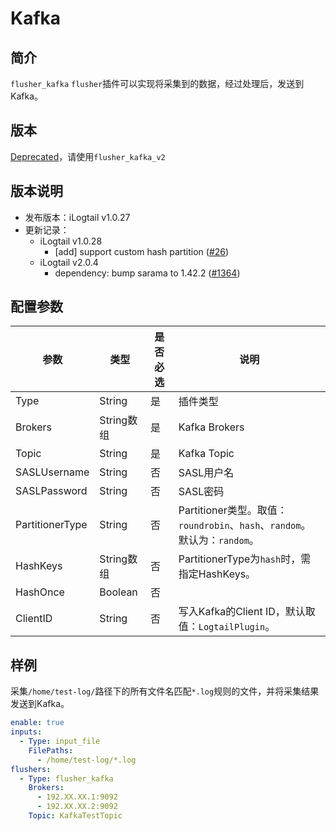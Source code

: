 # Kafka

## 简介

`flusher_kafka` `flusher`插件可以实现将采集到的数据，经过处理后，发送到Kafka。

## 版本

[Deprecated](../../stability-level.md)，请使用`flusher_kafka_v2`

## 版本说明

* 发布版本：iLogtail v1.0.27
* 更新记录：
  * iLogtail v1.0.28
    * [add] support custom hash partition ([#26](https://github.com/alibaba/loongcollector/pull/26))
  * iLogtail v2.0.4
    * dependency: bump sarama to 1.42.2 ([#1364](https://github.com/alibaba/loongcollector/pull/1364))

## 配置参数

| 参数              | 类型       | 是否必选 | 说明                                                          |
| --------------- | -------- | ---- | ----------------------------------------------------------- |
| Type            | String   | 是    | 插件类型                                                        |
| Brokers         | String数组 | 是    | Kafka Brokers                                               |
| Topic           | String   | 是    | Kafka Topic                                                 |
| SASLUsername    | String   | 否    | SASL用户名                                                     |
| SASLPassword    | String   | 否    | SASL密码                                                      |
| PartitionerType | String   | 否    | Partitioner类型。取值：`roundrobin`、`hash`、`random`。默认为：`random`。 |
| HashKeys        | String数组 | 否    | PartitionerType为`hash`时，需指定HashKeys。                        |
| HashOnce        | Boolean  | 否    |                                                             |
| ClientID        | String   | 否    | 写入Kafka的Client ID，默认取值：`LogtailPlugin`。                     |

## 样例

采集`/home/test-log/`路径下的所有文件名匹配`*.log`规则的文件，并将采集结果发送到Kafka。

```yaml
enable: true
inputs:
  - Type: input_file
    FilePaths: 
      - /home/test-log/*.log
flushers:
  - Type: flusher_kafka
    Brokers: 
      - 192.XX.XX.1:9092
      - 192.XX.XX.2:9092
    Topic: KafkaTestTopic
```
